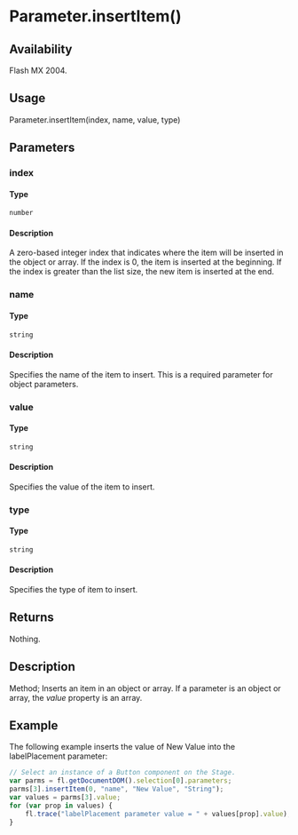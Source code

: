 # Parameter.insertItem()

## Availability

Flash MX 2004.

## Usage

Parameter.insertItem(index, name, value, type)

## Parameters

### **index**

#### Type

```typescript
number
```

#### Description

A zero-based integer index that indicates where the item will be inserted in the object or array. If the index is 0, the item is inserted at the beginning. If the index is greater than the list size, the new item is inserted at the end.

### **name**

#### Type

```typescript
string
```

#### Description

Specifies the name of the item to insert. This is a required parameter for object parameters.

### **value**

#### Type

```typescript
string
```

#### Description

Specifies the value of the item to insert.

### **type**

#### Type

```typescript
string
```

#### Description

Specifies the type of item to insert.

## Returns

Nothing.

## Description

Method; Inserts an item in an object or array. If a parameter is an object or array, the *value* property is an array.

## Example

The following example inserts the value of New Value into the labelPlacement parameter:

```javascript
// Select an instance of a Button component on the Stage.
var parms = fl.getDocumentDOM().selection[0].parameters;
parms[3].insertItem(0, "name", "New Value", "String");
var values = parms[3].value;
for (var prop in values) {
    fl.trace("labelPlacement parameter value = " + values[prop].value);
}
```
